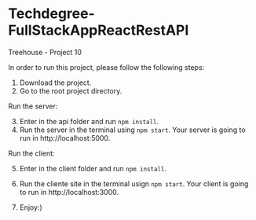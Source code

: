 # Techdegree-FullStackAppReactRestAPI
 Treehouse - Project 10

 In order to run this project, please follow the following steps:

 1. Download the project.
 2. Go to the root project directory.

 Run the server: 

 3. Enter in the api folder and run ```npm install```.
 4. Run the server in the terminal using ```npm start```. Your server is going to run in http://localhost:5000.

 Run the client: 
 
 5. Enter in the client folder and run ```npm install```.
 6. Run the cliente site in the terminal usign ```npm start```. Your client is going to run in http://localhost:3000.

 7. Enjoy:)







